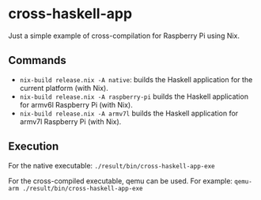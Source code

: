 # cross-haskell-app

Just a simple example of cross-compilation for Raspberry Pi using Nix.

## Commands

- `nix-build release.nix -A native`: builds the Haskell application for the current platform (with Nix).
- `nix-build release.nix -A raspberry-pi` builds the Haskell application for armv6l Raspberry Pi (with Nix).
- `nix-build release.nix -A armv7l` builds the Haskell application for armv7l Raspberry Pi (with Nix).

## Execution

For the native executable: `./result/bin/cross-haskell-app-exe`

For the cross-compiled executable, qemu can be used. For example: `qemu-arm ./result/bin/cross-haskell-app-exe`
